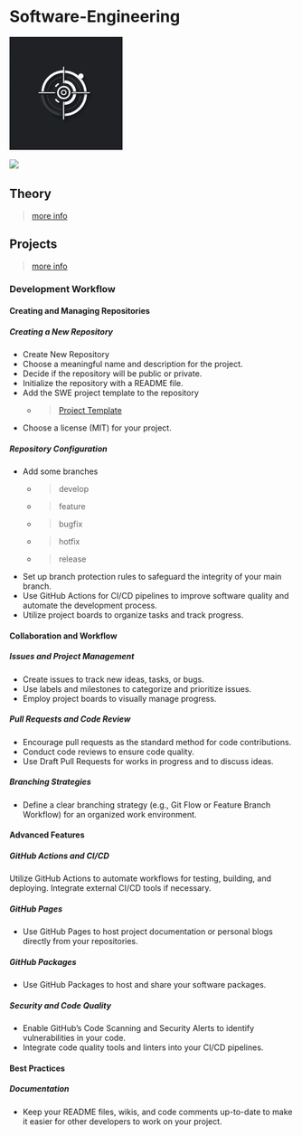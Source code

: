 # Software-Engineering

<img src="./assets/skill_swe.png" width="200">

<p>
  <a href="https://github.com/swyss">
    <img src="https://skillicons.dev/icons?i=github" />
  </a>
</p>

## Theory

> [more info](./theory/README.md)

## Projects

> [more info](./projects/README.md)

### Development Workflow

#### Creating and Managing Repositories
##### Creating a New Repository
- Create New Repository
- Choose a meaningful name and description for the project.
- Decide if the repository will be public or private.
- Initialize the repository with a README file.
- Add the SWE project template to the repository
  - > [Project Template](./projects/_template/README.md)
- Choose a license (MIT) for your project.
##### Repository Configuration
- Add some branches
  - > develop 
  - > feature 
  - > bugfix 
  - > hotfix 
  - > release 
- Set up branch protection rules to safeguard the integrity of your main branch.
- Use GitHub Actions for CI/CD pipelines to improve software quality and automate the development process.
- Utilize project boards to organize tasks and track progress.
#### Collaboration and Workflow
##### Issues and Project Management
- Create issues to track new ideas, tasks, or bugs.
- Use labels and milestones to categorize and prioritize issues.
- Employ project boards to visually manage progress.
##### Pull Requests and Code Review
- Encourage pull requests as the standard method for code contributions.
- Conduct code reviews to ensure code quality.
- Use Draft Pull Requests for works in progress and to discuss ideas.
##### Branching Strategies
- Define a clear branching strategy (e.g., Git Flow or Feature Branch Workflow) for an organized work environment.
#### Advanced Features
##### GitHub Actions and CI/CD
Utilize GitHub Actions to automate workflows for testing, building, and deploying.
Integrate external CI/CD tools if necessary.
##### GitHub Pages
- Use GitHub Pages to host project documentation or personal blogs directly from your repositories.
##### GitHub Packages
- Use GitHub Packages to host and share your software packages.
##### Security and Code Quality
- Enable GitHub’s Code Scanning and Security Alerts to identify vulnerabilities in your code.
- Integrate code quality tools and linters into your CI/CD pipelines.
#### Best Practices
##### Documentation
- Keep your README files, wikis, and code comments up-to-date to make it easier for other developers to work on your project.
